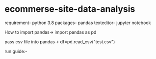 # ecommerse-site-data-analysis
requirement- python 3.8
packages- pandas
texteditor- jupyter notebook


How to import pandas->
import pandas as pd


pass csv file into pandas->
df=pd.read_csv("test.csv")

run guide:-
